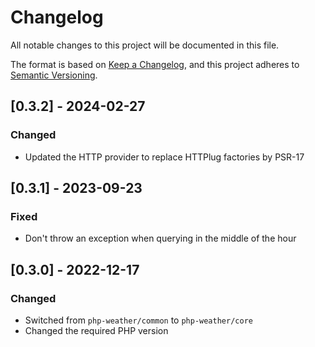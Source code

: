 # Changelog

All notable changes to this project will be documented in this file.

The format is based on [Keep a Changelog](https://keepachangelog.com/en/1.0.0/),
and this project adheres to [Semantic Versioning](https://semver.org/spec/v2.0.0.html).

## [0.3.2] - 2024-02-27

### Changed

* Updated the HTTP provider to replace HTTPlug factories by PSR-17

## [0.3.1] - 2023-09-23

### Fixed

* Don't throw an exception when querying in the middle of the hour

## [0.3.0] - 2022-12-17

### Changed

* Switched from `php-weather/common` to `php-weather/core`
* Changed the required PHP version
